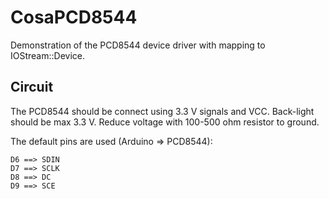CosaPCD8544
=================

Demonstration of the PCD8544 device driver with mapping to IOStream::Device.

Circuit
-------
The PCD8544 should be connect using 3.3 V signals and VCC. Back-light 
should be max 3.3 V. Reduce voltage with 100-500 ohm resistor to ground.

The default pins are used (Arduino => PCD8544):

    D6 ==> SDIN  
    D7 ==> SCLK  
    D8 ==> DC  
    D9 ==> SCE  

